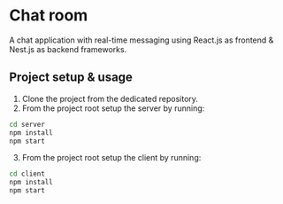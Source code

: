 # Chat room

A chat application with real-time messaging using React.js as frontend & Nest.js as backend frameworks.

## Project setup & usage
1. Clone the project from the dedicated repository.
2. From the project root setup the server by running:

```bash
cd server
npm install
npm start
```

3. From the project root setup the client by running:

```bash
cd client
npm install
npm start
```
